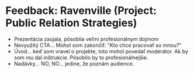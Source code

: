 # Feedback: Ravenville (Project: Public Relation Strategies)
- Prezentácia zaujala, pôsobila veľmi profesionálnym dojmom
- Nevyužitý CTA... Mohol som zakončiť: "Kto chce pracovať so mnou?"
- Úvod... keď som vravel o projekte, toto mohol povedať moderátor. Ak by som mu dal inštrukcie. Pôsobilo by to profesionálnejšie.
- Nadávky... NO, NO... jedine, že poznám audience.